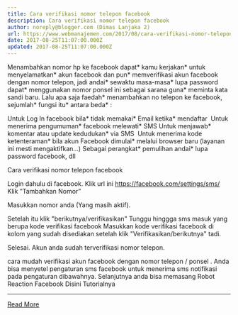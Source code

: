 ```yaml
---
title: Cara verifikasi nomor telepon facebook
description: Cara verifikasi nomor telepon facebook
author: noreply@blogger.com (Dimas Lanjaka 2)
url: https://www.webmanajemen.com/2017/08/cara-verifikasi-nomor-telepon-facebook.html
date: 2017-08-25T11:07:00.000Z
updated: 2017-08-25T11:07:00.000Z
---
```


Menambahkan nomor hp ke facebook dapat* kamu kerjakan* untuk menyelamatkan* akun facebook dan pun* memverifikasi akun facebook dengan nomor telepon, jadi andai* sewaktu masa-masa* lupa password dapat* menggunakan nomor ponsel ini sebagai sarana guna* meminta kata sandi baru.   Lalu apa saja faedah* menambahkan no telepon ke facebook, sejumlah* fungsi itu* antara beda* :


Untuk Log In facebook bila* tidak memakai* Email ketika* mendaftar 
Untuk menerima pengumuman* facebook melewati* SMS
Untuk menjawab* komentar atau update kedudukan* via SMS 
Untuk menerima kode ketenteraman* bila akun Facebook dimulai* melalui browser baru (layanan ini mesti mengaktifkan...)
Sebagai perangkat* pemulihan andai* lupa password facebook, dll


Cara verifikasi nomor telepon facebook

Login dahulu di facebook.
Klik url ini https://facebook.com/settings/sms/
Klik ”Tambahkan Nomor”


Masukkan nomor anda (Yang masih aktif).


Setelah itu klik "berikutnya/verifikasikan"
Tunggu hinggga sms masuk yang berupa kode verifikasi facebook
Masukkan kode verifikasi facebook di kolom yang sudah disediakan setelah klik "Verifikasikan/berikutnya" tadi.


Selesai. Akun anda sudah terverifikasi nomor telepon.


cara mudah verifikasi akun facebook dengan nomor telepon / ponsel
. Anda bisa menyetel pengaturan sms facebook untuk menerima sms notifikasi pada pengaturan dibawahnya. 
Selanjutnya anda bisa memasang Robot Reaction Facebook Disini Tutorialnya<hr/> <a href="https://www.webmanajemen.com/2017/08/cara-verifikasi-nomor-telepon-facebook.html" rel="follow" class="button" id="read-more">Read More</a>